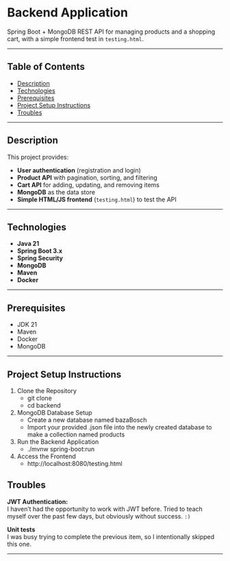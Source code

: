 # Backend Application

Spring Boot + MongoDB REST API for managing products and a shopping cart, with a simple frontend test in `testing.html`.

---

## Table of Contents
- [Description](#description)  
- [Technologies](#technologies)  
- [Prerequisites](#prerequisites)
- [Project Setup Instructions](#setup)  
- [Troubles](#troubles) 

---

## Description

This project provides:

- **User authentication** (registration and login)  
- **Product API** with pagination, sorting, and filtering  
- **Cart API** for adding, updating, and removing items  
- **MongoDB** as the data store  
- **Simple HTML/JS frontend** (`testing.html`) to test the API  

---

## Technologies

- **Java 21**  
- **Spring Boot 3.x**  
- **Spring Security**  
- **MongoDB**  
- **Maven**  
- **Docker**  

---

## Prerequisites

- JDK 21  
- Maven  
- Docker  
- MongoDB  

---

## Project Setup Instructions
1. Clone the Repository
   - git clone <repo-url>
   - cd backend
3. MongoDB Database Setup
   - Create a new database named bazaBosch
   - Import your provided .json file into the newly created database to make a collection named products
4. Run the Backend Application
   - ./mvnw spring-boot:run
5. Access the Frontend
   - http://localhost:8080/testing.html

## Troubles

**JWT Authentication:**  
I haven’t had the opportunity to work with JWT before. Tried to teach myself over the past few days, but obviously without success. `:)`

**Unit tests**  
I was busy trying to complete the previous item, so I intentionally skipped this one.  

---
